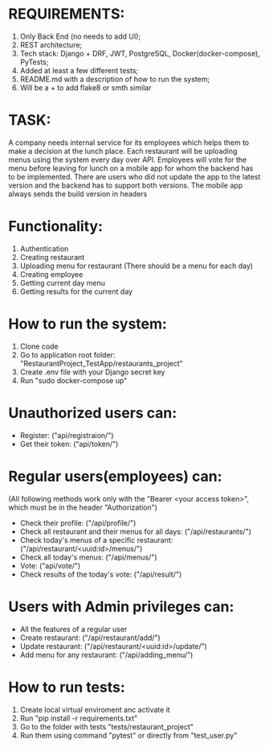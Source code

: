 # REQUIREMENTS:
1. Only Back End (no needs to add UI); 
2. REST architecture; 
3. Tech stack: Django + DRF, JWT, PostgreSQL, Docker(docker-compose), PyTests; 
4. Added at least a few different tests; 
5. README.md with a description of how to run the system; 
6. Will be a + to add flake8 or smth similar

# TASK:
A company needs internal service for its employees which helps them to
make a decision at the lunch place. Each restaurant will be uploading menus
using the system every day over API.
Employees will vote for the menu before leaving for lunch on a mobile app
for whom the backend has to be implemented. There are users who did not
update the app to the latest version and the backend has to support both
versions. The mobile app always sends the build version in headers

# Functionality:
1. Authentication 
2. Creating restaurant 
3. Uploading menu for restaurant (There should be a menu for each day)
4. Creating employee 
5. Getting current day menu 
6. Getting results for the current day

#   How to run the system:
1. Clone code
2. Go to application root folder: "RestaurantProject_TestApp/restaurants_project"
3. Create .env file with your Django secret key
4. Run "sudo docker-compose up"

# Unauthorized users can: 
- Register: ("api/registraion/")
- Get their token: ("api/token/")

# Regular users(employees) can:
(All following methods work only with the "Bearer &lt;your access token&gt;", which must be in the header "Authorization")
- Check their profile: ("/api/profile/")
- Check all restaurant and their menus for all days: ("/api/restaurants/")
- Check today's menus of a specific restaurant: ("/api/restaurant/&lt;uuid:id&gt;/menus/")
- Check all today's menus: ("/api/menus/")
- Vote: ("api/vote/")
- Check results of the today's vote: ("/api/result/")

# Users with Admin privileges can:
- All the features of a regular user
- Create restaurant: ("/api/restaurant/add/")
- Update restaurant: ("/api/restaurant/&lt;uuid:id&gt;/update/")
- Add menu for any restaurant: ("/api/adding_menu/")

# How to run tests:
1. Create local virtual enviroment anc activate it
2. Run "pip install -r requirements.txt"
3. Go to the folder with tests "tests/restaurant_project"
4. Run them using command "pytest" or directly from "test_user.py"
